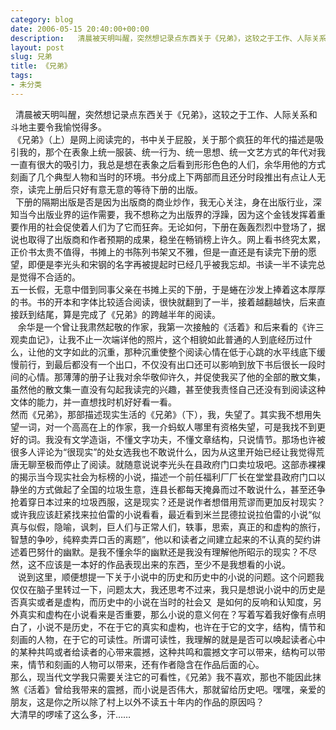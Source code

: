 ```yaml
---
category: blog
date: 2006-05-15 20:40:00+00:00
description:   清晨被天明叫醒，突然想记录点东西关于《兄弟》，这较之于工作、人际关系和斗地主
layout: post
slug: 兄弟
title: 《兄弟》
tags:
- 未分类
---
```


  清晨被天明叫醒，突然想记录点东西关于《兄弟》，这较之于工作、人际关系和斗地主要令我愉悦得多。  
 《兄弟》（上）是网上阅读完的，书中关于屁股，关于那个疯狂的年代的描述是吸引我的，那个在表象上统一服装、统一行为、统一思想、统一文艺方式的年代对我一直有很大的吸引力，我总是想在表象之后看到形形色色的人们，余华用他的方式刻画了几个典型人物和当时的环境。书分成上下两部而且还分时段推出有点让人无奈，读完上册后只好有意无意的等待下册的出版。  
  下册的隔期出版是否是因为出版商的商业炒作，我无心关注，身在出版行业，深知当今出版业界的运作需要，我不想称之为出版界的浮躁，因为这个金钱发挥着重要作用的社会促使着人们为了它而狂奔。无论如何，下册在轰轰烈烈中登场了，据说也取得了出版商和作者预期的成果，稳坐在畅销榜上许久。网上看书终究太累，正价书太贵不值得，书摊上的书陈列书架又不雅，但是一直还是有读完下册的愿望，即便是李光头和宋钢的名字再被提起时已经几乎被我忘却。书读一半不读完总是觉得不合适的。  
五一长假，无意中借到同事父亲在书摊上买的下册，于是蜷在沙发上捧着这本厚厚的书。书的开本和字体比较适合阅读，很快就翻到了一半，接着越翻越快，后来直接跃到结尾，算是完成了《兄弟》的跨越半年的阅读。  
   余华是一个曾让我肃然起敬的作家，我第一次接触的《活着》和后来看的《许三观卖血记》，让我不止一次端详他的照片，这个相貌如此普通的人到底经历过什么，让他的文字如此的沉重，那种沉重使整个阅读心情在低于心跳的水平线底下缓慢前行，到最后都没有一个出口，不仅没有出口还可以影响到放下书后很长一段时间的心情。那薄薄的册子让我对余华敬仰许久，并促使我买了他的全部的散文集，虽然他的散文集一直没有勾起我读完的兴趣，甚至使我责怪自己还没有到阅读这种文体的能力，并一直想找时机好好看一看。  
然而《兄弟》，那部描述现实生活的《兄弟》（下），我，失望了。其实我不想用失望一词，对一个高高在上的作家，我一介蚂蚁人哪里有资格失望，可是我找不到更好的词。我没有文学造诣，不懂文字功夫，不懂文章结构，只说情节。那场也许被很多人评论为“很现实”的处女选我也不敢说什么，因为从这里开始已经让我觉得荒唐无聊至极而停止了阅读。就随意说说李光头在县政府门口卖垃圾吧。这部赤裸裸的揭示当今现实社会为标榜的小说，描述一个前任福利厂厂长在堂堂县政府门口以静坐的方式做起了全国的垃圾生意，连县长都每天掩鼻而过不敢说什么，甚至还争抢着穿日本过来的垃圾西服，这是现实？还是说作者想借用荒谬而更加反衬现实？或许我应该赶紧找来拉伯雷的小说看看，最近看到米兰昆德拉说拉伯雷的小说“似真与似假，隐喻，讽刺，巨人们与正常人们，轶事，思索，真正的和虚构的旅行，智慧的争吵，纯粹卖弄口舌的离题”，他以和读者之间建立起来的不认真的契约讲述着巴努什的幽默。是我不懂余华的幽默还是我没有理解他所昭示的现实？不尽然，这不应该是一本好的作品表现出来的东西，至少不是我想看的小说。  
   说到这里，顺便想提一下关于小说中的历史和历史中的小说的问题。这个问题我仅仅在脑子里转过一下，问题太大，我还思考不过来，我只是想说小说中的历史是否真实或者是虚构，而历史中的小说在当时的社会又  是如何的反响和认知度，另外真实和虚构在小说看来是否重要，那么小说的意义何在？写着写着我好像有点明白了，小说不是历史，不在于它的真实和虚构，也许在于它的文字，结构，情节和刻画的人物，在于它的可读性。所谓可读性，我理解的就是是否可以唤起读者心中的某种共鸣或者给读者的心带来震撼，这种共鸣和震撼文字可以带来，结构可以带来，情节和刻画的人物可以带来，还有作者隐含在作品后面的心。  
那么，现当代文学我只需要关注它的可看性，《兄弟》我不喜欢，那也不能因此抹煞《活着》曾给我带来的震撼，而小说是否伟大，那就留给历史吧。嘿嘿，亲爱的朋友，这是你之所以除了村上以外不读五十年内的作品的原因吗？  
大清早的啰嗦了这么多，汗……  

